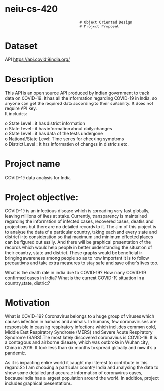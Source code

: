 # neiu-cs-420
                                      # Object Oriented Design
                                      # Project Proposal


# Dataset 
API 
https://api.covid19india.org/

# Description
This API is an open source API produced by Indian government to track data on COVID-19. It has all the information regarding COVID-19 in India, so anyone can get the required data according to their suitability. It does not require API key.</br>
It includes:</br>

o	State Level : it has district information	</br>
o	State Level : it has information about daily changes</br>
o	State Level : it has data of the tests undergone	</br>
o	National/State Level: Time series for checking symptoms	</br>
o	District Level : It has information of changes in districts etc.</br>

# Project name
COVID-19 data analysis for India.

# Project objective:

COVID-19 is an infectious disease which is spreading very fast globally, leaving millions of lives at stake. Currently, transparency is maintained regarding the information of infected cases, recovered cases, deaths and projections but there are no detailed records to it.
The aim of this project is to analyze the data of a particular country, taking each and every state and district into consideration so that maximum and minimum effected places can be figured out easily. And there will be graphical presentation of the records which would help people in better understanding the situation of their country, state and district. These graphs would be beneficial in bringing awareness among people so as to how important it is to follow precautions and take extra measures to stay safe and save other’s lives too.

What is the death rate in india due to COVID-19?
How many COVID-19 confirmed cases in India?
What is the current COVID-19 situation in a country,state, district?

# Motivation

What is COVID-19?
Coronavirus belongs to a huge group of viruses which causes infection in humans and animals. In humans, few coronaviruses are responsible in causing respiratory infections which includes common cold, Middle East Respiratory Syndrome (MERS) and Severe Acute Respiratory Syndrome (SARS).The most lately discovered coronavirus is COVID-19. It is a contagious and air borne disease, which was outbroke in Wuhan city, China in 2019. It took less than six months to spread globally and now it’s a pandemic.

As it is impacting entire world it caught my interest to contribute in this regard.So I am choosing a particular country India and analysing the data to show some detailed and accurate information of coronavirus cases, because India has a largest population around the world. In addition, project includes graphical presentations.


